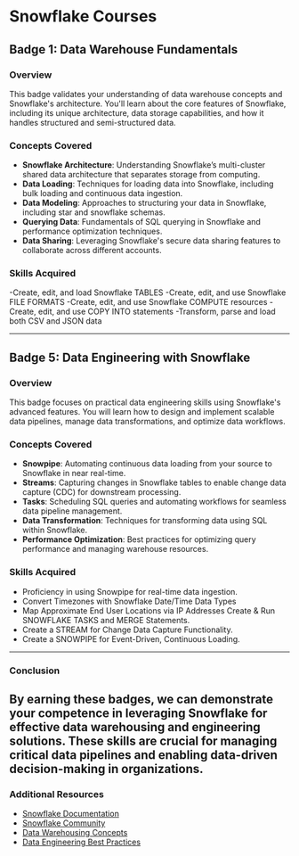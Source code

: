 # Snowflake Courses 

## Badge 1: Data Warehouse Fundamentals

### Overview
This badge validates your understanding of data warehouse concepts and Snowflake's architecture. You'll learn about the core features of Snowflake, including its unique architecture, data storage capabilities, and how it handles structured and semi-structured data.

### Concepts Covered
- **Snowflake Architecture**: Understanding Snowflake’s multi-cluster shared data architecture that separates storage from computing.
- **Data Loading**: Techniques for loading data into Snowflake, including bulk loading and continuous data ingestion.
- **Data Modeling**: Approaches to structuring your data in Snowflake, including star and snowflake schemas.
- **Querying Data**: Fundamentals of SQL querying in Snowflake and performance optimization techniques.
- **Data Sharing**: Leveraging Snowflake's secure data sharing features to collaborate across different accounts.

### Skills Acquired
-Create, edit, and load Snowflake TABLES
-Create, edit, and use Snowflake FILE FORMATS
-Create, edit, and use Snowflake COMPUTE resources
-Create, edit, and use COPY INTO statements
-Transform, parse and load both CSV and JSON data

---

## Badge 5: Data Engineering with Snowflake

### Overview
This badge focuses on practical data engineering skills using Snowflake's advanced features. You will learn how to design and implement scalable data pipelines, manage data transformations, and optimize data workflows.

### Concepts Covered
- **Snowpipe**: Automating continuous data loading from your source to Snowflake in near real-time.
- **Streams**: Capturing changes in Snowflake tables to enable change data capture (CDC) for downstream processing.
- **Tasks**: Scheduling SQL queries and automating workflows for seamless data pipeline management.
- **Data Transformation**: Techniques for transforming data using SQL within Snowflake.
- **Performance Optimization**: Best practices for optimizing query performance and managing warehouse resources.

### Skills Acquired
- Proficiency in using Snowpipe for real-time data ingestion.
- Convert Timezones with Snowflake Date/Time Data Types 
- Map Approximate End User Locations via IP Addresses Create & Run SNOWFLAKE TASKS and MERGE Statements.
- Create a STREAM for Change Data Capture Functionality.
- Create a SNOWPIPE for Event-Driven, Continuous Loading.
---

### Conclusion
By earning these badges, we can demonstrate your competence in leveraging Snowflake for effective data warehousing and engineering solutions. These skills are crucial for managing critical data pipelines and enabling data-driven decision-making in organizations.
---

### Additional Resources
- [Snowflake Documentation](https://docs.snowflake.com/en/)
- [Snowflake Community](https://community.snowflake.com/)
- [Data Warehousing Concepts](https://en.wikipedia.org/wiki/Data_warehouse)
- [Data Engineering Best Practices](https://www.dataengineering.org/)
